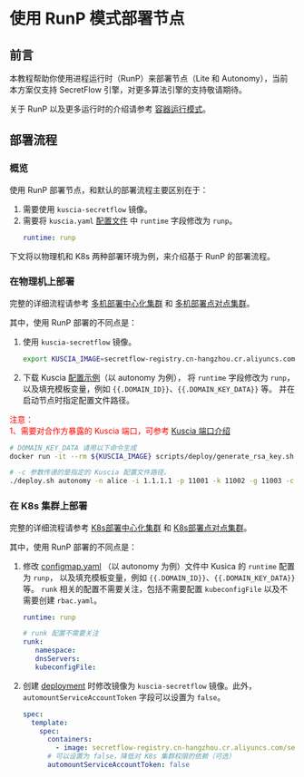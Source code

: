# 使用 RunP 模式部署节点

## 前言
本教程帮助你使用进程运行时（RunP）来部署节点（Lite 和 Autonomy），当前本方案仅支持 SecretFlow 引擎，对更多算法引擎的支持敬请期待。

关于 RunP 以及更多运行时的介绍请参考 [容器运行模式](../reference/architecture_cn.md#agent)。

## 部署流程

### 概览
使用 RunP 部署节点，和默认的部署流程主要区别在于：
1. 需要使用 `kuscia-secretflow` 镜像。
2. 需要将 `kuscia.yaml` [配置文件](./kuscia_config_cn.md) 中 `runtime` 字段修改为 `runp`。
    ```yaml
    runtime: runp
    ```
下文将以物理机和 K8s 两种部署环境为例，来介绍基于 RunP 的部署流程。

### 在物理机上部署
完整的详细流程请参考 [多机部署中心化集群](./deploy_master_lite_cn.md) 和 [多机部署点对点集群](./deploy_p2p_cn.md)。

其中，使用 RunP 部署的不同点是：
1. 使用 `kuscia-secretflow` 镜像。
   ```bash
   export KUSCIA_IMAGE=secretflow-registry.cn-hangzhou.cr.aliyuncs.com/secretflow/kuscia-secretflow
   ```

2. 下载 Kuscia [配置示例](https://github.com/secretflow/kuscia/blob/main/scripts/templates/kuscia-autonomy.yaml)（以 autonomy 为例），
   将 `runtime` 字段修改为 `runp`，以及填充模板变量，例如 `{{.DOMAIN_ID}}`、`{{.DOMAIN_KEY_DATA}}` 等。 并在启动节点时指定配置文件路径。

<span style="color:red;">注意：<br>
1、需要对合作方暴露的 Kuscia 端口，可参考 [Kuscia 端口介绍](../kuscia_ports_cn.md) </span>

   ```bash
   # DOMAIN_KEY_DATA 请用以下命令生成
   docker run -it --rm ${KUSCIA_IMAGE} scripts/deploy/generate_rsa_key.sh

   # -c 参数传递的是指定的 Kuscia 配置文件路径。
   ./deploy.sh autonomy -n alice -i 1.1.1.1 -p 11001 -k 11002 -g 11003 -c kuscia-autonomy.yaml
   ```

### 在 K8s 集群上部署
完整的详细流程请参考 [K8s部署中心化集群](./K8s_deployment_kuscia/K8s_master_lite_cn.md) 和 [K8s部署点对点集群](./K8s_deployment_kuscia/K8s_p2p_cn.md)。

其中，使用 RunP 部署的不同点是：
1. 修改 [configmap.yaml](https://github.com/secretflow/kuscia/blob/main/hack/k8s/autonomy/configmap.yaml) （以 autonomy 为例）文件中 Kusica 的 `runtime` 配置为 `runp`，
   以及填充模板变量，例如 `{{.DOMAIN_ID}}`、`{{.DOMAIN_KEY_DATA}}` 等。 `runk` 相关的配置不需要关注，包括不需要配置 `kubeconfigFile` 以及不需要创建 `rbac.yaml`。
   ```yaml
   runtime: runp

   # runk 配置不需要关注
   runk:
      namespace:
      dnsServers:
      kubeconfigFile:
   ```

2. 创建 [deployment](https://github.com/secretflow/kuscia/blob/main/hack/k8s/autonomy/deployment.yaml) 时修改镜像为 `kuscia-secretflow` 镜像。此外，`automountServiceAccountToken` 字段可以设置为 `false`。
   ```yaml
   spec:
     template:
       spec:
         containers:
           - image: secretflow-registry.cn-hangzhou.cr.aliyuncs.com/secretflow/kuscia-secretflow:latest
         # 可以设置为 false，降低对 K8s 集群权限的依赖（可选）
         automountServiceAccountToken: false
   ```